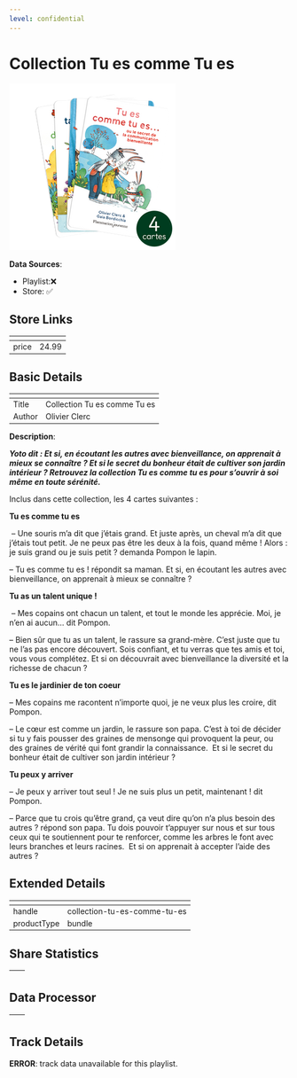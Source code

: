 ```yaml
---
level: confidential
---
```

# Collection Tu es comme Tu es

![card_[dMh1p].png](../../img/cards/card_[dMh1p].png)

**Data Sources**: 

- Playlist:❌
- Store: ✅


## Store Links

| <!-- --> | <!-- --> |
| - | - |
| price | 24.99 |


## Basic Details

| <!-- --> | <!-- --> |
| - | - |
| Title | Collection Tu es comme Tu es |
| Author | Olivier Clerc |

**Description**:

_**Yoto dit : Et si, en écoutant les autres avec bienveillance, on apprenait à mieux se connaître ? Et si le secret du bonheur était de cultiver son jardin intérieur ? Retrouvez la collection Tu es comme tu es pour s’ouvrir à soi même en toute sérénité.**_

Inclus dans cette collection, les 4 cartes suivantes :  

**Tu es comme tu es**

 – Une souris m’a dit que j’étais grand. Et juste après, un cheval m’a dit que j’étais tout petit. Je ne peux pas être les deux à la fois, quand même ! Alors : je suis grand ou je suis petit ? demanda Pompon le lapin.

– Tu es comme tu es ! répondit sa maman. Et si, en écoutant les autres avec bienveillance, on apprenait à mieux se connaître ?  

**Tu as un talent unique !**

 – Mes copains ont chacun un talent, et tout le monde les apprécie. Moi, je n’en ai aucun... dit Pompon.

– Bien sûr que tu as un talent, le rassure sa grand-mère. C’est juste que tu ne l’as pas encore découvert. Sois confiant, et tu verras que tes amis et toi, vous vous complétez. Et si on découvrait avec bienveillance la diversité et la richesse de chacun ?  

**Tu es le jardinier de ton coeur**  

– Mes copains me racontent n’importe quoi, je ne veux plus les croire, dit Pompon.

– Le cœur est comme un jardin, le rassure son papa. C’est à toi de décider si tu y fais pousser des graines de mensonge qui provoquent la peur, ou des graines de vérité qui font grandir la connaissance.  Et si le secret du bonheur était de cultiver son jardin intérieur ?  

**Tu peux y arriver**

– Je peux y arriver tout seul ! Je ne suis plus un petit, maintenant ! dit Pompon.

– Parce que tu crois qu’être grand, ça veut dire qu’on n’a plus besoin des autres ? répond son papa. Tu dois pouvoir t’appuyer sur nous et sur tous ceux qui te soutiennent pour te renforcer, comme les arbres le font avec leurs branches et leurs racines.  Et si on apprenait à accepter l’aide des autres ?


## Extended Details

| <!-- --> | <!-- --> |
| - | - |
| handle | collection-tu-es-comme-tu-es |
| productType | bundle |


## Share Statistics

| <!-- --> | <!-- --> |
| - | - |


## Data Processor

| <!-- --> | <!-- --> |
| - | - |


## Track Details

**ERROR**: track data unavailable for this playlist.
